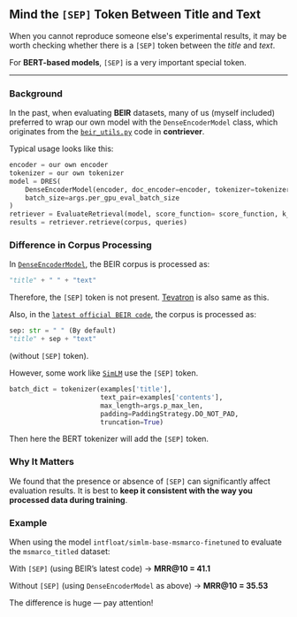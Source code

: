 ## Mind the `[SEP]` Token Between Title and Text

When you cannot reproduce someone else's experimental results, it may be worth checking whether there is a `[SEP]` token between the *title* and *text*.

For **BERT-based models**, `[SEP]` is a very important special token.

---

### Background

In the past, when evaluating **BEIR** datasets, many of us (myself included) preferred to wrap our own model with the `DenseEncoderModel` class, which originates from the [`beir_utils.py`](https://github.com/facebookresearch/contriever/blob/main/src/beir_utils.py) code in **contriever**.

Typical usage looks like this:

```python
encoder = our own encoder
tokenizer = our own tokenizer
model = DRES(
    DenseEncoderModel(encoder, doc_encoder=encoder, tokenizer=tokenizer),
    batch_size=args.per_gpu_eval_batch_size
)
retriever = EvaluateRetrieval(model, score_function= score_function, k_values=[1, 5, 10, 50,100, 1000],) # "cos_sim"  or "dot" for dot-product
results = retriever.retrieve(corpus, queries)
```
### Difference in Corpus Processing

In [`DenseEncoderModel`](https://github.com/facebookresearch/contriever/blob/main/src/beir_utils.py), the BEIR corpus is processed as:
```python
"title" + " " + "text"
```
Therefore, the `[SEP]` token is not present. [Tevatron](https://github.com/texttron/tevatron/blob/main/src/tevatron/retriever/dataset.py) is also same as this.

Also, in the [`latest official BEIR code`](https://github.com/beir-cellar/beir/blob/main/beir/retrieval/models/util.py), the corpus is processed as:

```python
sep: str = " " (By default)
"title" + sep + "text"
```
(without `[SEP]` token).

However, some work like [`SimLM`](https://github.com/microsoft/unilm/blob/master/simlm/src/inference/encode_main.py) use the `[SEP]` token.
```python
batch_dict = tokenizer(examples['title'],
                       text_pair=examples['contents'],
                       max_length=args.p_max_len,
                       padding=PaddingStrategy.DO_NOT_PAD,
                       truncation=True)
```
Then here the BERT tokenizer will add the `[SEP]` token.


### Why It Matters

We found that the presence or absence of `[SEP]` can significantly affect evaluation results.
It is best to **keep it consistent with the way you processed data during training**.


### Example

When using the model `intfloat/simlm-base-msmarco-finetuned` to evaluate the `msmarco_titled` dataset:

With `[SEP]` (using BEIR’s latest code) → **MRR@10 = 41.1**

Without `[SEP]` (using `DenseEncoderModel` as above) → **MRR@10 = 35.53**

The difference is huge — pay attention!